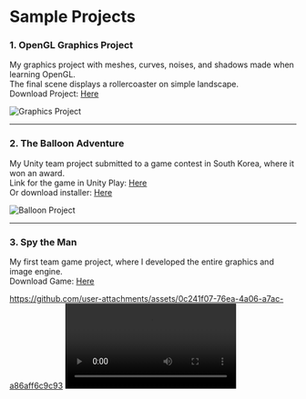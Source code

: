 # Sample Projects

### 1. OpenGL Graphics Project

  My graphics project with meshes, curves, noises, and shadows made when learning OpenGL.  
  The final scene displays a rollercoaster on simple landscape.  
  Download Project: [Here](https://drive.google.com/file/d/1gPT3UKz1sv75WSpKyfBCrs2d1Hkl-QA1/view?usp=sharing)  
    
  ![Graphics Project](https://github.com/user-attachments/assets/44570f26-c8b1-44cd-a482-4791f6b016ee)

---

### 2. The Balloon Adventure

  My Unity team project submitted to a game contest in South Korea, where it won an award.  
  Link for the game in Unity Play: [Here](https://play.unity.com/en/games/cc2d1cc4-9465-4394-a688-09b61fd3e292/the-balloon-adventure)  
  Or download installer: [Here](https://drive.google.com/file/d/1tdM_ymQAdmOhiEkmhpUNAynKOcchCTZ4/view)  

  ![Balloon Project](https://github.com/user-attachments/assets/05666fe6-3b80-4411-b5e3-cc63e0981c53)

---

### 3. Spy the Man

  My first team game project, where I developed the entire graphics and image engine.  
  Download Game: [Here](https://drive.google.com/file/d/1yDto32kzQQQo9K17GpQcsu9kpPT2lDM4/view?usp=sharing)  

  https://github.com/user-attachments/assets/0c241f07-76ea-4a06-a7ac-a86aff6c9c93
  <video controls>
  <source src="https://sangbeom-kim.github.io/Spy%20the%20Man%20Trailer.mp4">
  Your browser does not support the video tag.
  </video>
